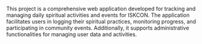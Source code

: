 This project is a comprehensive web application developed for tracking and managing daily spiritual activities and events for ISKCON. The application facilitates users in logging their spiritual practices, monitoring progress, and participating in community events. Additionally, it supports administrative functionalities for managing user data and activities.
